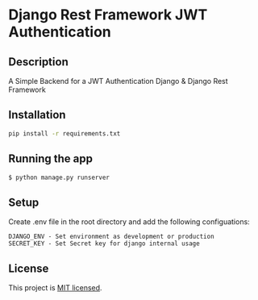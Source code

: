 # Django Rest Framework JWT Authentication

## Description

A Simple Backend for a JWT Authentication Django & Django Rest Framework

## Installation

```sh
pip install -r requirements.txt
```

## Running the app

```sh
$ python manage.py runserver
```

## Setup

Create .env file in the root directory and add the following configuations:

```
DJANGO_ENV - Set environment as development or production
SECRET_KEY - Set Secret key for django internal usage
```

## License

This project is [MIT licensed](LICENSE).